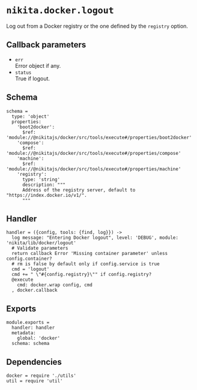 
# `nikita.docker.logout`

Log out from a Docker registry or the one defined by the `registry` option.

## Callback parameters

* `err`   
  Error object if any.   
* `status`   
  True if logout.

## Schema

    schema =
      type: 'object'
      properties:
        'boot2docker':
          $ref: 'module://@nikitajs/docker/src/tools/execute#/properties/boot2docker'
        'compose':
          $ref: 'module://@nikitajs/docker/src/tools/execute#/properties/compose'
        'machine':
          $ref: 'module://@nikitajs/docker/src/tools/execute#/properties/machine'
        'registry':
          type: 'string'
          description: """
          Address of the registry server, default to "https://index.docker.io/v1/".
          """

## Handler

    handler = ({config, tools: {find, log}}) ->
      log message: "Entering Docker logout", level: 'DEBUG', module: 'nikita/lib/docker/logout'
      # Validate parameters
      return callback Error 'Missing container parameter' unless config.container?
      # rm is false by default only if config.service is true
      cmd = 'logout'
      cmd += " \"#{config.registry}\"" if config.registry?
      @execute
        cmd: docker.wrap config, cmd
      , docker.callback

## Exports

    module.exports =
      handler: handler
      metadata:
        global: 'docker'
      schema: schema

## Dependencies

    docker = require './utils'
    util = require 'util'
